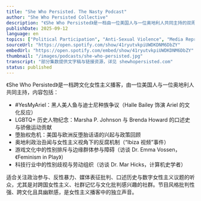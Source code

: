 ```yaml
---
title: "She Who Persisted. The Nasty Podcast"
author: "She Who Persisted Collective"
description: "《She Who Persisted》是一档由一位美国人与一位奥地利人共同主持的双周女性主义播客，聚焦跨文化性别议题、政治事件与边缘群体的历史。节目内容涵盖堕胎权、游戏文化、科技行业性别歧视、LGBTQ+历史与媒体表征批判，风格犀利、幽默且具批判性，强调跨国女性主义视角与社群记忆。Spotify 评分为 5.0（1 条评论），为欧洲与北美女性主义对话的独立平台。"
publishDate: 2025-09-12
language: en
topics: ["Political Participation", "Anti-Sexual Violence", "Media Representation Critique", "Oral History", "Digital Feminism"]
sourceUrl: "https://open.spotify.com/show/41ryutvkpiUWDKDNM6DbZY"
embedUrl: "https://open.spotify.com/embed/show/41ryutvkpiUWDKDNM6DbZY"
thumbnail: "/images/podcasts/she-who-persisted.jpg"
transcript: "部分集数提供文字稿与链接资源，详见 shewhopersisted.com"
status: published
---
```


《She Who Persisted》是一档跨文化女性主义播客，由一位美国人与一位奥地利人共同主持，内容包括：

- #YesMyAriel：黑人美人鱼与迪士尼种族争议（Halle Bailey 饰演 Ariel 的文化反应）
- LGBTQ+ 历史人物纪念：Marsha P. Johnson 与 Brenda Howard 的口述史与骄傲运动贡献
- 堕胎权危机：美国与欧洲反堕胎话语的兴起与政策回顾
- 奥地利政治丑闻与女性主义视角下的反腐机制（“Ibiza 视频”事件）
- 游戏文化中的性别排斥与边缘群体参与障碍（访谈 Dr. Emma Vossen，《Feminism in Play》）
- 科技行业中的性别歧视与劳动组织（访谈 Dr. Mar Hicks，计算机史学者）

适合关注政治参与、反性暴力、媒体表征批判、口述历史与数字女性主义议题的听众，尤其是对跨国女性主义、社群记忆与文化批判感兴趣的社群。节目风格批判性强、跨文化且具幽默感，是女性主义播客中的独立声音。

